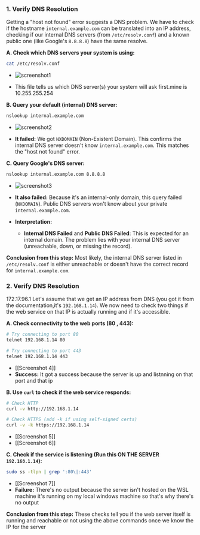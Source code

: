 ### 1. Verify DNS Resolution

Getting a "host not found" error suggests a DNS problem. We have to check if the hostname `internal.example.com` can be translated into an IP address, checking if our internal DNS servers (from `/etc/resolv.conf`) and a known public one (like Google's `8.8.8.8`) have the same resolve.

**A. Check which DNS servers your system is using:**

```bash
cat /etc/resolv.conf
```

* ![screenshot1](https://github.com/user-attachments/assets/0fc02307-1d5a-47f8-a026-d049087e9051)

* This file tells us which DNS server(s) your system will ask first.mine is 10.255.255.254

**B. Query your default (internal) DNS server:**

```bash
nslookup internal.example.com
```

* ![screenshot2](https://github.com/user-attachments/assets/e31f4133-7d6e-4d54-aaae-e4f8100fe215)

* **It failed:** We got `NXDOMAIN` (Non-Existent Domain). This confirms the internal DNS server doesn't know `internal.example.com`. This matches the "host not found" error.

**C. Query Google's DNS server:**

```bash
nslookup internal.example.com 8.8.8.8
```

* ![screenshot3](https://github.com/user-attachments/assets/1e922b48-ef64-4116-b3c1-e7583d257a75)

* **It also failed:** Because it's an internal-only domain, this query failed (`NXDOMAIN`). Public DNS servers won't know about your private `internal.example.com`.
* **Interpretation:**
    * **Internal DNS Failed** and **Public DNS Failed**: This is expected for an internal domain. The problem lies with your internal DNS server (unreachable, down, or missing the record).


**Conclusion from this step:** Most likely, the internal DNS server listed in `/etc/resolv.conf` is either unreachable or doesn't have the correct record for `internal.example.com`.


### 2. Verify DNS Resolution
172.17.96.1
Let's assume that we get an IP address from DNS (you got it from the documentation,it's `192.168.1.14`). We now need to check two things if the web service on that IP is actually running and if it's accessible.

**A. Check connectivity to the web ports (80 , 443):**

```bash
# Try connecting to port 80
telnet 192.168.1.14 80

# Try connecting to port 443 
telnet 192.168.1.14 443
```

* [[Screenshot 4]]
* **Success:** It got a success because the server is up and listnning on that port and that ip

**B. Use `curl` to check if the web service responds:**

```bash
# Check HTTP
curl -v http://192.168.1.14

# Check HTTPS (add -k if using self-signed certs)
curl -v -k https://192.168.1.14
```

* [[Screenshot 5]]
* [[Screenshot 6]]

**C. Check if the service is listening (Run this ON THE SERVER `192.168.1.14`):**

```bash
sudo ss -tlpn | grep ':80\|:443'
```

* [[Screenshot 7]]
* **Failure:** There's no output because the server isn't hosted on the WSL machine it's running on my local windows machine so that's why there's no output

**Conclusion from this step:** These checks tell you if the web server itself is running and reachable or not using the above commands once we know the IP for the server
